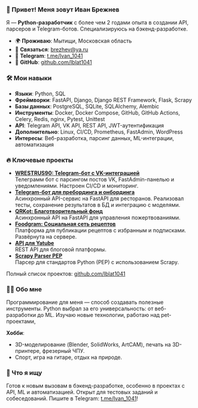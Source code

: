 ### 👋 Привет! Меня зовут Иван Брежнев
Я — **Python-разработчик** с более чем 2 годами опыта в создании API, парсеров и Telegram-ботов. Специализируюсь на бэкенд-разработке.

- 🌍 **Проживаю**: Мытищи, Московская область
- 📧 **Связаться**: [brezhev@ya.ru](mailto:brezhev@ya.ru)
- 💬 **Telegram**: [t.me/Ivan_1041](https://t.me/Ivan_1041)
- 💼 **GitHub**: [github.com/Iblat1041](https://github.com/Iblat1041)

### 🛠️ Мои навыки
- **Языки**: Python, SQL
- **Фреймворки**: FastAPI, Django, Django REST Framework, Flask, Scrapy
- **Базы данных**: PostgreSQL, SQLite, SQLAlchemy, Alembic
- **Инструменты**: Docker, Docker Compose, GitHub, GitHub Actions, Celery, Redis, nginx, Pytest, Unittest
- **API**: Telegram API, VK API, REST API, JWT-аутентификация
- **Дополнительно**: Linux, CI/CD, Prometheus, FastAdmin, WordPress
- **Интересы**: Веб-разработка, парсинг данных, ML-интеграции, автоматизация

### 🔥 Ключевые проекты
- **[WRESTRUS90: Telegram-бот с VK-интеграцией](https://github.com/Iblat1041/WRESTRUS90)**  
  Телеграмм бот с парсингом постов VK, FastAdmin-панелью и уведомлениями. Настроен CI/CD и мониторинг.  
- **[Telegram-бот для пребординга и онбординга](https://github.com/Iblat1041/TG_preboarding_onboarding_restaurant)**  
  Асинхронный API-сервис на FastAPI для ресторанов. Реализовал тесты, сохранение результатов в БД и интеграцию с моделями.  
- **[QRKot: Благотворительный фонд](https://github.com/Iblat1041/cat_charity_fund)**  
  Асинхронный API на FastAPI для управления пожертвованиями.  
- **[Foodgram: Социальная сеть рецептов](https://github.com/Iblat1041/foodgram)**  
  Платформа для публикации рецептов с избранным и подписками. Развёрнута на сервере.  
- **[API для Yatube](https://github.com/Iblat1041/api_final_yatube)**  
  REST API для блоговой платформы.  
- **[Scrapy Parser PEP](https://github.com/Iblat1041/scrapy_parser_pep)**  
  Парсер для стандартов Python (PEP) с использованием Scrapy.  

Полный список проектов: [github.com/Iblat1041](https://github.com/Iblat1041?tab=repositories)


### 🧑‍💻 Обо мне
Программирование для меня — способ создавать полезные инструменты. Python выбрал за его универсальность: от веб-разработки до ML. Изучаю новые технологии, работаю над pet-проектами, 

**Хобби**:  
- 3D-моделирование (Blender, SolidWorks, ArtCAM), печать на 3D-принтере, фрезерный ЧПУ.  
- Спорт, игра на гитаре, отдых на природе.  

### 🎯 Что я ищу
Готов к новым вызовам в бэкенд-разработке, особенно в проектах с API, ML и автоматизацией. Открыт для тестовых заданий и собеседований. Пишите в Telegram: [t.me/Ivan_1041](https://t.me/Ivan_1041)!
